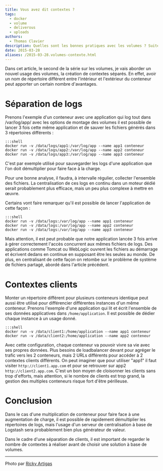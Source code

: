 ```yaml
---
title: Vous avez dit contextes ?
tags:
  - docker
  - volume
  - deliverous
  - uploads
authors:
  - Thomas Clavier
description: Quelles sont les bonnes pratiques avec les volumes ? Suite de la série sur les volumes avec la création de contextes.
date: 2015-03-28
aliases: /2015-03-28.volumes-contexte.html
---
```


Dans cet article, le second de la série sur les volumes, je vais aborder un nouvel usage des volumes, la création de contextes séparés.
En effet, avoir un nom de répertoire différent entre l'intérieur et l'extérieur du conteneur peut apporter un certain nombre d'avantages.

# Séparation de logs

Prenons l'exemple d'un conteneur avec une application qui log tout dans
/var/log/app/ avec les options de montage des volumes il est possible
de lancer 3 fois cette même application et de sauver les fichiers générés dans
3 répertoires différents :

    :::shell
    docker run -v /data/logs/app1:/var/log/app --name app1 conteneur
    docker run -v /data/logs/app2:/var/log/app --name app2 conteneur
    docker run -v /data/logs/app3:/var/log/app --name app3 conteneur

C'est par exemple utilisé pour sauvegarder les logs d'une application que l'on doit démultiplier pour faire face à la charge.

Pour une bonne analyse, il faudra, à intervalle régulier, collecter l'ensemble
des fichiers. La centralisation de ces logs en continu dans un moteur dédié
serait probablement plus efficace, mais un peu plus complexe à mettre en
œuvre.

Certains vont faire remarquer qu'il est possible de lancer l'application de cette façon :

    :::shell
    docker run -v /data/logs:/var/log/app --name app1 conteneur
    docker run -v /data/logs:/var/log/app --name app2 conteneur
    docker run -v /data/logs:/var/log/app --name app3 conteneur


Mais attention, il est peut probable que notre application lancée 3 fois arrive
à gérer correctement l'accès concurrent aux mêmes fichiers de logs.  Des
applications comme Tomcat ou WebLogic ouvrent les fichiers au démarrage et
écrivent dedans en continue en supposant être les seules au monde.
De plus, en centralisant de cette façon on retombe sur le problème de système
de fichiers partagé, abordé dans l'article précédent.

# Contextes clients

Monter un répertoire différent pour plusieurs conteneurs identique peut aussi
être utilisé pour différencier différentes instances d'un même conteneur.
Prenons l'exemple d'une application qui lit et écrit l'ensemble de ses données
applicatives dans `/home/application`. Il est possible de dédier chaque
instance à un usage donné.

    :::shell
    docker run -v /data/client1:/home/application --name app1 conteneur
    docker run -v /data/client2:/home/application --name app2 conteneur

Avec cette configuration, chaque conteneur va pouvoir vivre sa vie avec ses
propres données. Plus besoins de loadbalancer devant pour agréger le trafic
vers les 2 conteneurs, mais 2 URLs différents pour accéder à 2 contextes
clients différents. On peut imaginer que pour utiliser "app1" il faut visiter
`http://client1.app.com` et pour se retrouver sur app2
`http://client2.app.com`. C'est un bon moyen de cloisonner les clients sans
trop d'efforts, mais attention, si le nombre de clients est trop grand, la
gestion des multiples conteneurs risque fort d'être périlleuse.

# Conclusion

Dans le cas d'une multiplication de conteneur pour faire face à une
augmentation de charge, il est possible de rapidement démultiplier les
répertoires de logs, mais l'usage d'un serveur de centralisation à base de
Logstash sera probablement bien plus générateur de valeur.

Dans le cadre d'une séparation de clients, il est important de regarder le
nombre de contextes à réaliser avant de choisir une solution à base de volumes.

---
Photo par [Ricky Artigas](https://www.flickr.com/photos/ricky_artigas/5656337970)
